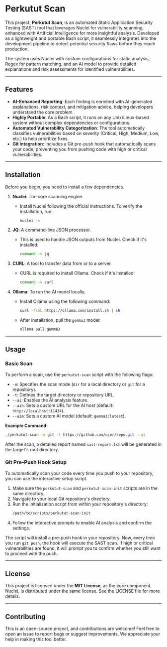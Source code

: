 
# Perkutut Scan


This project, **Perkutut Scan**, is an automated Static Application Security Testing (SAST) tool that leverages Nuclei for vulnerability scanning, enhanced with Artificial Intelligence for more insightful analysis. Developed as a lightweight and portable Bash script, it seamlessly integrates into the development pipeline to detect potential security flaws before they reach production.

The system uses Nuclei with custom configurations for static analysis, Regex for pattern matching, and an AI model to provide detailed explanations and risk assessments for identified vulnerabilities.

-----

## Features

  * **AI-Enhanced Reporting**: Each finding is enriched with AI-generated explanations, risk context, and mitigation advice, helping developers understand the core problem.
  * **Highly Portable**: As a Bash script, it runs on any Unix/Linux-based system without complex dependencies or configurations.
  * **Automated Vulnerability Categorization**: The tool automatically classifies vulnerabilities based on severity (Critical, High, Medium, Low, etc.) to help prioritize fixes.
  * **Git Integration**: Includes a Git pre-push hook that automatically scans your code, preventing you from pushing code with high or critical vulnerabilities.

-----

## Installation

Before you begin, you need to install a few dependencies.

1.  **Nuclei**: The core scanning engine.

      * Install Nuclei following the official instructions. To verify the installation, run:
        ```bash
        nuclei -v
        ```

2.  **JQ**: A command-line JSON processor.

      * This is used to handle JSON outputs from Nuclei. Check if it's installed:
        ```bash
        command -v jq
        ```

3.  **CURL**: A tool to transfer data from or to a server.

      * CURL is required to install Ollama. Check if it's installed:
        ```bash
        command -v curl
        ```

4.  **Ollama**: To run the AI model locally.

      * Install Ollama using the following command:
        ```bash
        curl -fsSL https://ollama.com/install.sh | sh
        ```
      * After installation, pull the `gemma3` model:
        ```bash
        ollama pull gemma3
        ```

-----

## Usage

### Basic Scan

To perform a scan, use the `perkutut-scan` script with the following flags:

  * `-m`: Specifies the scan mode (`dir` for a local directory or `git` for a repository).
  * `-t`: Defines the target directory or repository URL.
  * `--ai`: Enables the AI analysis feature.
  * `--aih`: Sets a custom URL for the AI host (default: `http://localhost:11434`).
  * `--aim`: Sets a custom AI model (default: `gemma3:latest`).

**Example Command:**

```bash
./perkutut-scan -m git -t https://github.com/user/repo.git --ai
```

After the scan, a detailed report named `sast-report.txt` will be generated in the target's root directory.

### Git Pre-Push Hook Setup

To automatically scan your code every time you push to your repository, you can use the interactive setup script.

1.  Make sure the `perkutut-scan` and `perkutut-scan-init` scripts are in the same directory.
2.  Navigate to your local Git repository's directory.
3.  Run the initialization script from within your repository's directory:
    ```bash
    /path/to/scripts/perkutut-scan-init
    ```
4.  Follow the interactive prompts to enable AI analysis and confirm the settings.

The script will install a pre-push hook in your repository. Now, every time you run `git push`, the hook will execute the SAST scan. If high or critical vulnerabilities are found, it will prompt you to confirm whether you still want to proceed with the push.

-----

## License

This project is licensed under the **MIT License**, as the core component, Nuclei, is distributed under the same license. See the LICENSE file for more details.

-----

## Contributing

This is an open-source project, and contributions are welcome\! Feel free to open an issue to report bugs or suggest improvements. We appreciate your help in making this tool better.
